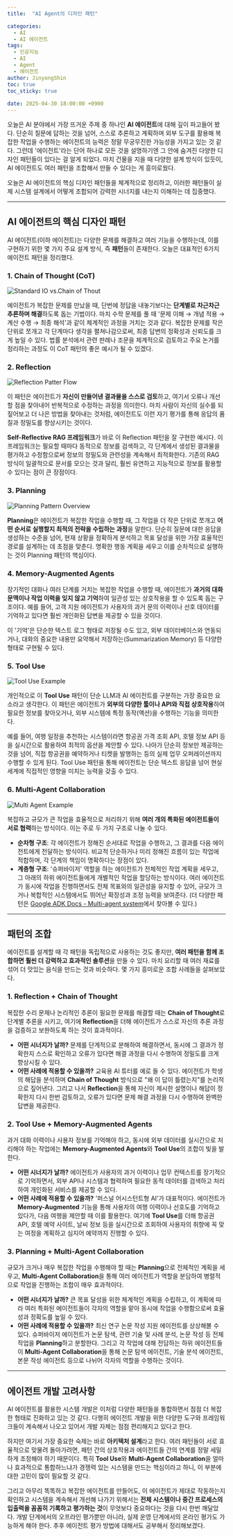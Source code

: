 ```yaml
---
title:  "AI Agent의 디자인 패턴"

categories:
  - AI
  - AI 에이전트
tags:
  - 인공지능
  - AI
  - Agent
  - 에이전트
author: JinyongShin
toc: true
toc_sticky: true
 
date: 2025-04-30 18:00:00 +0900
---
```


오늘은 AI 분야에서 가장 뜨거운 주제 중 하나인 **AI 에이전트**에 대해 깊이 파고들어 봤다. 단순히 질문에 답하는 것을 넘어, 스스로 추론하고 계획하며 외부 도구를 활용해 복잡한 작업을 수행하는 에이전트의 능력은 정말 무궁무진한 가능성을 가지고 있는 것 같다. 그런데 '에이전트'라는 단어 하나로 모든 것을 설명하기엔 그 안에 숨겨진 다양한 디자인 패턴들이 있다는 걸 알게 되었다. 마치 건물을 지을 때 다양한 설계 방식이 있듯이, AI 에이전트도 여러 패턴을 조합해서 만들 수 있다는 게 흥미로웠다.

오늘은 AI 에이전트의 핵심 디자인 패턴들을 체계적으로 정리하고, 이러한 패턴들이 실제 시스템 설계에서 어떻게 조합되어 강력한 시너지를 내는지 이해하는 데 집중했다.

---

## AI 에이전트의 핵심 디자인 패턴

AI 에이전트(이하 에이전트)는 다양한 문제를 해결하고 여러 기능을 수행하는데, 이를 구현하기 위한 몇 가지 주요 설계 방식, 즉 **패턴**들이 존재한다. 오늘은 대표적인 6가지 에이전트 패턴을 정리했다.

### 1. Chain of Thought (CoT)

![Standard IO vs.Chain of Thout](https://www.tha.de/Binaries/Binary73363/4.png)

에이전트가 복잡한 문제를 만났을 때, 단번에 정답을 내놓기보다는 **단계별로 차근차근 추론하며 해결**하도록 돕는 기법이다. 마치 수학 문제를 풀 때 '문제 이해 → 개념 적용 → 계산 수행 → 최종 해석'과 같이 체계적인 과정을 거치는 것과 같다. 복잡한 문제를 작은 단위로 쪼개고 각 단계마다 생각을 펼쳐나감으로써, 최종 답변의 정확성과 신뢰도를 크게 높일 수 있다. 법률 분석에서 관련 판례나 조문을 체계적으로 검토하고 주요 논거를 정리하는 과정도 이 CoT 패턴의 좋은 예시가 될 수 있겠다.

### 2. Reflection

![Reflection Patter Flow](https://cdn.analyticsvidhya.com/wp-content/uploads/2024/10/image-1-1-1-1536x833.webp)

이 패턴은 에이전트가 **자신이 만들어낸 결과물을 스스로 검토**하고, 여기서 오류나 개선할 점을 찾아내어 반복적으로 수정하는 과정을 의미한다. 마치 사람이 자신의 실수를 되짚어보고 더 나은 방법을 찾아내는 것처럼, 에이전트도 이런 자기 평가를 통해 응답의 품질과 정밀도를 향상시키는 것이다.

**Self-Reflective RAG 프레임워크**가 바로 이 Reflection 패턴을 잘 구현한 예시다. 이 프레임워크는 필요할 때마다 동적으로 정보를 검색하고, 각 단계에서 생성된 결과물을 평가하고 수정함으로써 정보의 정밀도와 관련성을 계속해서 최적화한다. 기존의 RAG 방식이 일괄적으로 문서를 모으는 것과 달리, 훨씬 유연하고 지능적으로 정보를 활용할 수 있다는 점이 큰 장점이다.

### 3. Planning

![Planning Pattern Overview](https://cdn.analyticsvidhya.com/wp-content/uploads/2024/11/Artboard-1-copy-5-2.webp)


**Planning**은 에이전트가 복잡한 작업을 수행할 때, 그 작업을 더 작은 단위로 쪼개고 **어떤 순서로 실행할지 최적의 전략을 수립하는 과정**을 말한다. 단순히 질문에 대한 응답을 생성하는 수준을 넘어, 현재 상황을 정확하게 분석하고 목표 달성을 위한 가장 효율적인 경로를 설계하는 데 초점을 맞춘다. 명확한 행동 계획을 세우고 이를 순차적으로 실행하는 것이 Planning 패턴의 핵심이다.

### 4. Memory-Augmented Agents

장기적인 대화나 여러 단계를 거치는 복잡한 작업을 수행할 때, 에이전트가 **과거의 대화 문맥이나 작업 이력을 잊지 않고 기억**하여 일관성 있는 상호작용을 할 수 있도록 돕는 구조이다. 예를 들어, 고객 지원 에이전트가 사용자의 과거 문의 이력이나 선호 데이터를 기억하고 있다면 훨씬 개인화된 답변을 제공할 수 있을 것이다.

이 '기억'은 단순한 텍스트 로그 형태로 저장될 수도 있고, 외부 데이터베이스와 연동되거나, 대화의 중요한 내용만 요약해서 저장하는(Summarization Memory) 등 다양한 형태로 구현될 수 있다.

### 5. Tool Use

![Tool Use Example](https://cdn.analyticsvidhya.com/wp-content/uploads/2024/10/tool-use-1-1536x833.webp)

개인적으로 이 **Tool Use** 패턴이 단순 LLM과 AI 에이전트를 구분하는 가장 중요한 요소라고 생각한다. 이 패턴은 에이전트가 **외부의 다양한 툴이나 API와 직접 상호작용**하여 필요한 정보를 찾아오거나, 외부 시스템에 특정 동작(액션)을 수행하는 기능을 의미한다.

예를 들어, 여행 일정을 추천하는 시스템이라면 항공권 가격 조회 API, 호텔 정보 API 등을 실시간으로 활용하여 최적의 옵션을 제안할 수 있다. 나아가 단순히 정보만 제공하는 것을 넘어, 직접 항공권을 예약하거나 티켓을 발행하는 등의 실제 업무 오퍼레이션까지 수행할 수 있게 된다. Tool Use 패턴을 통해 에이전트는 단순 텍스트 응답을 넘어 현실 세계에 직접적인 영향을 미치는 능력을 갖출 수 있다.

### 6. Multi-Agent Collaboration

![Multi Agent Example](https://cdn.analyticsvidhya.com/wp-content/uploads/2024/11/Artboard-1-copy-3-1.webp)

복잡하고 규모가 큰 작업을 효율적으로 처리하기 위해 **여러 개의 특화된 에이전트들이 서로 협력**하는 방식이다. 이는 주로 두 가지 구조로 나눌 수 있다.

* **순차형 구조**: 각 에이전트가 정해진 순서대로 작업을 수행하고, 그 결과를 다음 에이전트에게 전달하는 방식이다. 비교적 단순하거나 미리 정해진 흐름이 있는 작업에 적합하며, 각 단계의 책임이 명확하다는 장점이 있다.
* **계층형 구조**: '슈퍼바이저' 역할을 하는 에이전트가 전체적인 작업 계획을 세우고, 그 아래의 하위 에이전트들에게 개별적인 작업을 할당하는 방식이다. 여러 에이전트가 동시에 작업을 진행하면서도 전체 목표와의 일관성을 유지할 수 있어, 규모가 크거나 복합적인 시스템에서도 뛰어난 확장성과 조정 능력을 보여준다. (더 다양한 패턴은 [Google ADK Docs - Multi-agent system](https://google.github.io/adk-docs/agents/multi-agents/)에서 찾아볼 수 있다.)

---

## 패턴의 조합

에이전트를 설계할 때 각 패턴을 독립적으로 사용하는 것도 좋지만, **여러 패턴을 함께 조합하면 훨씬 더 강력하고 효과적인 솔루션**을 만들 수 있다. 마치 요리할 때 여러 재료를 섞어 더 맛있는 음식을 만드는 것과 비슷하다. 몇 가지 흥미로운 조합 사례들을 살펴보았다.

### 1. Reflection + Chain of Thought

복잡한 수리 문제나 논리적인 추론이 필요한 문제를 해결할 때는 **Chain of Thought**로 단계별 추론을 시키고, 여기에 **Reflection**을 더해 에이전트가 스스로 자신의 추론 과정을 검증하고 보완하도록 하는 것이 효과적이다.

* **어떤 시너지가 날까?** 문제를 단계적으로 분해하여 해결하면서, 동시에 그 결과가 정확한지 스스로 확인하고 오류가 있다면 해결 과정을 다시 수행하여 정밀도를 크게 향상시킬 수 있다.
* **어떤 사례에 적용할 수 있을까?** 교육용 AI 튜터를 예로 들 수 있다. 에이전트가 학생의 해답을 분석하며 **Chain of Thought** 방식으로 "왜 이 답이 틀렸는지"를 논리적으로 짚어낸다. 그리고 나서 **Reflection**을 통해 자신이 제시한 설명이나 해답이 정확한지 다시 한번 검토하고, 오류가 있다면 문제 해결 과정을 다시 수행하여 완벽한 답변을 제공한다.

### 2. Tool Use + Memory-Augmented Agents

과거 대화 이력이나 사용자 정보를 기억해야 하고, 동시에 외부 데이터를 실시간으로 처리해야 하는 작업에는 **Memory-Augmented Agents**와 **Tool Use**의 조합이 빛을 발한다.

* **어떤 시너지가 날까?** 에이전트가 사용자의 과거 이력이나 업무 컨텍스트를 장기적으로 기억하면서, 외부 API나 시스템과 협력하여 필요한 동적 데이터를 검색하고 처리하여 개인화된 서비스를 제공할 수 있다.
* **어떤 사례에 적용할 수 있을까?** '퍼스널 어시스턴트형 AI'가 대표적이다. 에이전트가 **Memory-Augmented** 기능을 통해 사용자의 여행 이력이나 선호도를 기억하고 있다가, 다음 여행을 제안할 때 이를 활용한다. 여기에 **Tool Use**를 더해 항공권 API, 호텔 예약 사이트, 날씨 정보 등을 실시간으로 조회하여 사용자의 취향에 꼭 맞는 여정을 계획하고 심지어 예약까지 진행할 수 있다.

### 3. Planning + Multi-Agent Collaboration

규모가 크거나 매우 복잡한 작업을 수행해야 할 때는 **Planning**으로 전체적인 계획을 세우고, **Multi-Agent Collaboration**을 통해 여러 에이전트가 역할을 분담하여 병렬적으로 작업을 진행하는 조합이 매우 효과적이다.

* **어떤 시너지가 날까?** 큰 목표 달성을 위한 체계적인 계획을 수립하고, 이 계획에 따라 여러 특화된 에이전트들이 각자의 역할을 맡아 동시에 작업을 수행함으로써 효율성과 정확도를 높일 수 있다.
* **어떤 사례에 적용할 수 있을까?** 최신 연구 논문 작성 지원 에이전트를 상상해볼 수 있다. 슈퍼바이저 에이전트가 논문 탐색, 관련 기술 및 사례 분석, 논문 작성 등 전체 작업을 **Planning**하고 분할한다. 그리고 각 작업에 대해 전담하는 하위 에이전트들이 **Multi-Agent Collaboration**을 통해 논문 탐색 에이전트, 기술 분석 에이전트, 본문 작성 에이전트 등으로 나뉘어 각자의 역할을 수행하는 것이다.

---

## 에이전트 개발 고려사항

AI 에이전트를 활용한 시스템 개발은 이처럼 다양한 패턴들을 통합하면서 점점 더 복잡한 형태로 진화하고 있는 것 같다. 다행히 에이전트 개발을 위한 다양한 도구와 프레임워크들이 계속해서 나오고 있어서 개발 자체는 점점 편리해지고 있다고 한다.

하지만 여기서 가장 중요한 숙제는 바로 **아키텍처 설계**라고 한다. 여러 패턴들이 서로 효율적으로 맞물려 돌아가려면, 패턴 간의 상호작용과 에이전트들 간의 연계를 정말 세밀하게 조정해야 하기 때문이다. 특히 **Tool Use**와 **Multi-Agent Collaboration**을 얼마나 효과적으로 통합하느냐가 경쟁력 있는 시스템을 만드는 핵심이라고 하니, 이 부분에 대한 고민이 많이 필요할 것 같다.

그리고 아무리 똑똑하고 복잡한 에이전트를 만들어도, 이 에이전트가 제대로 작동하는지 확인하고 시스템을 계속해서 개선해 나가기 위해서는 **전체 시스템이나 중간 프로세스의 입출력을 꼼꼼히 기록하고 평가하는 것**이 무엇보다 중요하다는 것을 다시 한번 깨달았다. 개발 단계에서의 오프라인 평가뿐만 아니라, 실제 운영 단계에서의 온라인 평가도 가능하게 해야 한다. 추후 에이전트 평가 방법에 대해서도 공부해서 정리해보겠다.